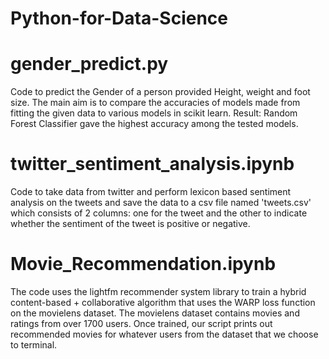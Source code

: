 # Python-for-Data-Science
# gender_predict.py
Code to predict the Gender of a person provided Height, weight and foot size. The main aim is to compare the accuracies of models made from fitting the given data to various models in scikit learn. 
Result: Random Forest Classifier gave the highest accuracy among the tested models. 
# twitter_sentiment_analysis.ipynb
Code to take data from twitter and perform lexicon based sentiment analysis on the tweets and save the data to a csv file named 'tweets.csv' which consists of 2 columns: one for the tweet and the other to indicate whether the sentiment of the tweet is positive or negative.
# Movie_Recommendation.ipynb
The code uses the lightfm recommender system library to train a hybrid content-based + collaborative algorithm that uses the WARP loss function on the movielens dataset. The movielens dataset contains movies and ratings from over 1700 users. Once trained, our script prints out recommended movies for whatever users from the dataset that we choose to terminal.
